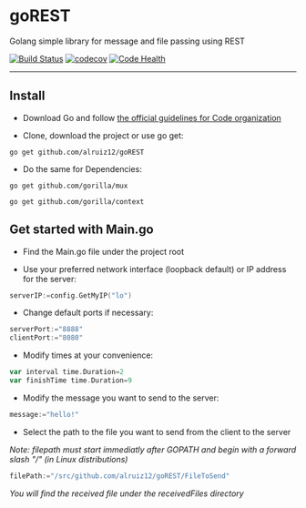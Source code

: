# goREST
Golang simple library for message and file passing using REST


[![Build Status](https://travis-ci.org/alruiz12/goREST.svg?branch=master)](https://travis-ci.org/alruiz12/goREST)
[![codecov](https://codecov.io/gh/alruiz12/goREST/branch/master/graph/badge.svg)](https://codecov.io/gh/alruiz12/goREST)
[![Code Health](https://landscape.io/github/alruiz12/goREST/master/landscape.svg?style=flat)](https://landscape.io/github/alruiz12/goREST/master)

___
## Install
* Download Go and follow [the official guidelines for Code organization](https://golang.org/doc/code.html#Organization) 

* Clone, download the project or use go get:

`go get github.com/alruiz12/goREST`

* Do the same for Dependencies:

`go get github.com/gorilla/mux`

`go get github.com/gorilla/context`

## Get started with Main.go
* Find the Main.go file under the project root

* Use your preferred network interface (loopback default) or IP address for the server:
```go
serverIP:=config.GetMyIP("lo")
```

* Change default ports if necessary:
```go
serverPort:="8888"
clientPort:="8080"
```

* Modify times at your convenience:
```go
var interval time.Duration=2
var finishTime time.Duration=9
```

* Modify the message you want to send to the server:
```go
message:="hello!"
```

* Select the path to the file you want to send from the client to the server

_Note: filepath must start immediatly after GOPATH and begin with a forward slash "/" (in Linux distributions)_
```go
filePath:="/src/github.com/alruiz12/goREST/FileToSend"
```
_You will find the received file under the receivedFiles directory_

